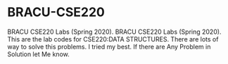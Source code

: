 # BRACU-CSE220
BRACU CSE220 Labs (Spring 2020). BRACU CSE220 Labs (Spring 2020). This are the lab codes for CSE220:DATA STRUCTURES. There are lots of way to solve this problems. I tried my best. If there are Any Problem in Solution let Me know. 
